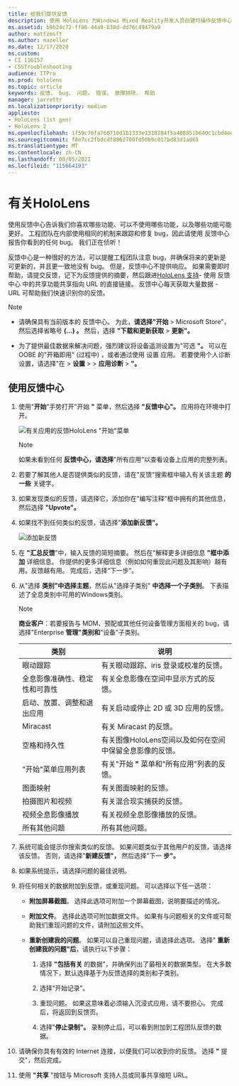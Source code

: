 ```yaml
---
title: 给我们提供反馈
description: 使用 HoloLens 为Windows Mixed Reality开发人员创建可操作反馈中心。
ms.assetid: b9b24c72-ff86-44a9-b30d-dd76c49479a9
author: mattzmsft
ms.author: mazeller
ms.date: 12/17/2020
ms.custom:
- CI 116157
- CSSTroubleshooting
audience: ITPro
ms.prod: hololens
ms.topic: article
keywords: 反馈， bug， 问题， 错误， 故障排除， 帮助
manager: jarrettr
ms.localizationpriority: medium
appliesto:
- HoloLens (1st gen)
- HoloLens 2
ms.openlocfilehash: 1f59c76fa760710d1b1333e1318784f5a488851b640c1cbd4ed6f673ae60029a
ms.sourcegitcommit: f8e7cc2fbdcdf8962700fd50b9c017bd83d1ad65
ms.translationtype: MT
ms.contentlocale: zh-CN
ms.lasthandoff: 08/05/2021
ms.locfileid: "115664193"
---
```

# <a name="feedback-for-hololens"></a>有关HoloLens

使用反馈中心告诉我们你喜欢哪些功能、可以不使用哪些功能，以及哪些功能可能更好。 工程团队在内部使用相同的机制来跟踪和修复 bug，因此请使用 反馈中心 报告你看到的任何 bug。 我们正在侦听！

反馈中心是一种很好的方法，可以提醒工程团队注意 bug，并确保将来的更新是可更新的，并且更一致地没有 bug。 但是，反馈中心不提供响应。 如果需要即时帮助，请提交反馈，记下为反馈提供的摘要，然后跟进[HoloLens 支持](https://support.microsoft.com/supportforbusiness/productselection?sapid=e9391227-fa6d-927b-0fff-f96288631b8f)- 使用 反馈中心 中的共享功能共享指向 URL 的直接链接。 反馈中心每天获取大量数据 - URL 可帮助我们快速识别你的反馈。

> [!NOTE]  
>  
> - 请确保具有当前版本的 反馈中心。 为此，**请选择"开始**  >  Microsoft Store"，然后选择省略号 **(...) 。** 然后，选择 **"下载和更新获取**  >  **更新"。**  
>  
> - 为了提供最佳数据来解决问题，强烈建议将设备遥测设置为"可选 **"。** 可以在 OOBE 的"开箱即用" (过程中) ，或者通过使用 设置 应用。 若要使用个人诊断设置，请选择"在  >  **设置**  >    >  **应用诊断**  >  **"。**

## <a name="use-the-feedback-hub"></a>使用反馈中心

1. 使用"**开始**"手势打开"开始 **"** 菜单，然后选择 **"反馈中心"。** 应用将在环境中打开。

   ![有关应用的反馈HoloLens "开始"菜单](./images/hololens2-feedbackhub-tile.png)
   > [!NOTE]  
   > 如果未看到任何 **反馈中心，请选择**"所有应用"以查看设备上应用的完整列表。

1. 若要了解其他人是否提供类似的反馈，请在"反馈"搜索框中输入有关该主题 **的一些** 关键字。
1. 如果发现类似的反馈，请选择它，添加你在"编写注释"框中拥有的其他信息，然后选择 **"Upvote"。**
1. 如果找不到任何类似的反馈，请选择"**添加新反馈"。**

   ![添加新反馈](./images/hololens-feedback-1.png)

1. 在 **"汇总反馈**"中，输入反馈的简短摘要。 然后在"解释更多详细信息 **"框中添加** 详细信息。 你提供的更多详细信息（例如如何重现此问题及其影响）越有用。反馈越有用。 完成后，选择“下一步”。

1. 从"选择 **类别"中选择主题**，然后从"选择子类别" **中选择一个子类别**。 下表描述了全息类别中可用的Windows类别。

   > [!NOTE]  
   > **商业客户**：若要报告与 MDM、预配或其他任何设备管理方面相关的 bug，请选择"Enterprise **管理"类别和**"设备"子类别。 

   |类别 |说明 |
   | --- | --- |
   |眼动跟踪 |有关眼动跟踪、iris 登录或校准的反馈。 |
   |全息影像准确性、稳定性和可靠性 |有关全息影像在空间中显示方式的反馈。 |
   |启动、放置、调整和退出应用 |有关启动或停止 2D 或 3D 应用的反馈。 |
   |Miracast |有关 Miracast 的反馈。 |
   |空格和持久性 |有关图像HoloLens空间以及如何在空间中保留全息影像的反馈。 |
   |"开始"菜单应用列表 |有关"开始 **"** 菜单和"所有应用"列表的反馈。 |
   |图面映射 |有关图面映射的反馈。 |
   |拍摄图片和视频 |有关混合现实捕获的反馈。 |
   |视频全息影像播放 |有关视频全息影像播放的反馈。 |
   |所有其他问题 |所有其他问题。 |

1. 系统可能会提示你搜索类似的反馈。 如果问题类似于其他用户的反馈，请选择该反馈。 否则，请选择"**新建反馈"，** 然后选择"下一 **步"。**

1. 如果系统提示，请选择问题的最佳说明。

1. 将任何相关的数据附加到反馈，或重现问题。 可以选择以下任一选项：

   - **附加屏幕截图**。 选择此选项可附加一个屏幕截图，说明要描述的情况。
   - **附加文件**。 选择此选项可附加数据文件。 如果有与问题相关的文件或可帮助我们重现问题的文件，请附加这些文件。
   - **重新创建我的问题**。 如果可以自己重现问题，请选择此选项。 选择" **重新创建我的问题"后**，请执行以下步骤：  

     1. 选择 **"包括有关** 的数据"，并确保列出了最相关的数据类型。 在大多数情况下，默认选择基于为反馈选择的类别和子类别。  
     1. 选择“开始记录”。

     1. 重现问题。 如果这意味着必须输入沉浸式应用，请不要担心。 完成后，将返回到反馈页。
     1. 选择"**停止录制"。** 录制停止后，可以看到附加到工程团队反馈的数据。

1. 请确保你具有有效的 Internet 连接，以便我们可以收到你的反馈。 选择 **"** 提交"，然后完成。

1. 使用 **"共享** "按钮与 Microsoft 支持人员或同事共享缩短 URL。